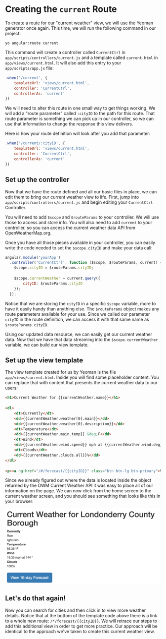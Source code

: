 # Creating the `current` Route
To create a route for our "current weather" view, we will use the Yeoman generator once again. This time, we will run the following command in our project:

```ssh
yo angular:route current
```

This command will create a controller called `CurrentCtrl` in `app/scripts/controllers/current.js` and a template called `current.html` in `app/views/current.html`. It will also add this entry to your `app/scripts/app.js` file:

```js
.when('/current', {
    templateUrl: 'views/current.html',
    controller: 'CurrentCtrl',
    controllerAs: 'current'
})
```

We will need to alter this route in one small way to get things working. We will add a "route parameter" called `:cityID` to the path for this route. That route parameter is something we can pick up in our controller, so we can use that information to change the response this view delivers.

Here is how your route definition will look after you add that parameter:

```js
.when('/current/:cityID', {
    templateUrl: 'views/current.html',
    controller: 'CurrentCtrl',
    controllerAs: 'current'
})
```

## Set up the controller
Now that we have the route defined and all our basic files in place, we can edit them to bring our current weather view to life. First, jump into `app/scripts/controllers/current.js` and begin editing your `CurrentCtrl` Controller.

You will need to add `$scope` and `$routeParams` to your controller. We will use those to access and store info. You will also need to add `current` to your controller, so you can access the current weather data API from OpenWeatherMap.org.

Once you have all those pieces available in your controller, you can easily write the code needed to set the `$scope.cityID` and make your data call:

```js
angular.module('yourApp')
  .controller('CurrentCtrl', function ($scope, $routeParams, current) {
    $scope.cityID = $routeParams.cityID;

    $scope.currentWeather = current.query({
        cityID: $routeParams.cityID
    });
  });
```

Notice that we are storing the `cityID` in a specific `$scope` variable, more to have it easily handy than anything else. The `$routeParams` object makes any route parameters available for your use. Since we called our parameter `cityID` in the route definition, we can access it with that same name as `$routeParams.cityID`.

Using our updated data resource, we can easily get our current weather data. Now that we have that data streaming into the `$scope.currentWeather` variable, we can build our view template.

## Set up the view template
The view template created for us by Yeoman is the file `app/views/current.html`. Inside you will find some placeholder content. You can replace that with content that presents the current weather data to our users:

```html
<h1>Current Weather for {{currentWeather.name}}</h1>

<dl>
    <dt>Currently</dt>
    <dd>{{currentWeather.weather[0].main}}</dd>
    <dd>{{currentWeather.weather[0].description}}</dd>
    <dt>Temperature</dt>
    <dd>{{currentWeather.main.temp}} &deg;F</dd>
    <dt>Wind</dt>
    <dd>{{currentWeather.wind.speed}} mph at {{currentWeather.wind.deg}} &deg;</dd>
    <dt>Clouds</dt>
    <dd>{{currentWeather.clouds.all}}%</dd>
</dl>

<p><a ng-href="/#/forecast/{{cityID}}" class="btn btn-lg btn-primary">View 16-day Forecast</a></p>
```

Since we already figured out where the data is located inside the object returned by the OWM Current Weather API it was easy to place all of our information on the page. We can now click from the home screen to the current weather screen, and you should see something that looks like this in your browser:

![Current weather view](img/current_weather_view.png)

## Let's do that again!
Now you can search for cities and then click in to view more weather details. Notice that at the bottom of the template code above there is a link to a whole new route: `/*/forecast/{{cityID}}`. We will retrace our steps to add this additional view in order to get more practice. Our approach will be identical to the approach we've taken to create this current weather view.